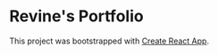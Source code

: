 Revine's Portfolio
==================

This project was bootstrapped with [Create React App](https://github.com/facebookincubator/create-react-app).
